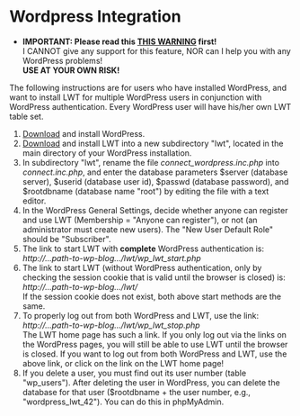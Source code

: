 # Wordpress Integration

*   **IMPORTANT: Please read this [THIS WARNING](#mue) first!**  
    I CANNOT give any support for this feature, NOR can I help you with any WordPress problems!  
    **USE AT YOUR OWN RISK!**  
      
    
The following instructions are for users who have installed WordPress, and want to install LWT for multiple WordPress users in conjunction with WordPress authentication. Every WordPress user will have his/her own LWT table set.  
      
    

1.  [Download](http://wordpress.org/) and install WordPress.
2.  [Download](http://sourceforge.net/projects/learning-with-texts/files/) and install LWT into a new subdirectory "lwt", located in the main directory of your WordPress installation.
3.  In subdirectory "lwt", rename the file _connect\_wordpress.inc.php_ into _connect.inc.php_, and enter the database parameters $server (database server), $userid (database user id), $passwd (database password), and $rootdbname (database name "root") by editing the file with a text editor.
4.  In the WordPress General Settings, decide whether anyone can register and use LWT (Membership = "Anyone can register"), or not (an administrator must create new users). The "New User Default Role" should be "Subscriber".
5.  The link to start LWT with **complete** WordPress authentication is:  
    _http://...path-to-wp-blog.../lwt/wp\_lwt\_start.php_
6.  The link to start LWT (without WordPress authentication, only by checking the session cookie that is valid until the browser is closed) is:  
    _http://...path-to-wp-blog.../lwt/_  
    If the session cookie does not exist, both above start methods are the same.
7.  To properly log out from both WordPress and LWT, use the link:  
    _http://...path-to-wp-blog.../lwt/wp\_lwt\_stop.php_  
    The LWT home page has such a link. If you only log out via the links on the WordPress pages, you will still be able to use LWT until the browser is closed. If you want to log out from both WordPress and LWT, use the above link, or click on the link on the LWT home page!
8.  If you delete a user, you must find out its user number (table "wp\_users"). After deleting the user in WordPress, you can delete the database for that user ($rootdbname + the user number, e.g., "wordpress_lwt_42").  You can do this in phpMyAdmin.